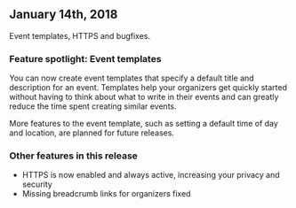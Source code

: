 ## January 14th, 2018

Event templates, HTTPS and bugfixes.

### Feature spotlight: Event templates

You can now create event templates that specify a default title and description
for an event. Templates help your organizers get quickly started without having
to think about what to write in their events and can greatly reduce the time
spent creating similar events.

More features to the event template, such as setting a default time of day and
location, are planned for future releases.

### Other features in this release

- HTTPS is now enabled and always active, increasing your privacy and security
- Missing breadcrumb links for organizers fixed

